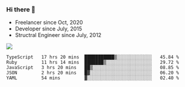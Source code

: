 ### Hi there 👋

- Freelancer since Oct, 2020
- Developer since July, 2015
- Structral Engineer since July, 2012

<img src="https://github-readme-stats.vercel.app/api?username=an-lee&show_icons=true&icon_color=0366d6&text_color=24292e&bg_color=ffffff&hide_title=true" />

<!--START_SECTION:waka-->
```text
TypeScript   17 hrs 20 mins  ███████████▒░░░░░░░░░░░░░   45.84 % 
Ruby         11 hrs 14 mins  ███████▒░░░░░░░░░░░░░░░░░   29.72 % 
JavaScript   3 hrs 20 mins   ██▒░░░░░░░░░░░░░░░░░░░░░░   08.85 % 
JSON         2 hrs 20 mins   █▓░░░░░░░░░░░░░░░░░░░░░░░   06.20 % 
YAML         54 mins         ▓░░░░░░░░░░░░░░░░░░░░░░░░   02.40 % 
```
<!--END_SECTION:waka-->
